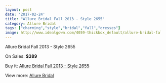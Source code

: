 ```yaml
---
layout: post
date: '2017-02-24'
title: "Allure Bridal Fall 2013 - Style 2655"
category: Allure Bridal
tags: ["charming","style","bridal","fall","dresses"]
image: http://www.idealgown.com/4059-thickbox_default/allure-bridal-fall-2013-style-2655.jpg
---
```

Allure Bridal Fall 2013 - Style 2655

On Sales: **$389**
<a href="https://www.idealgown.com/en/allure-bridal/1870-allure-bridal-fall-2013-style-2655.html"><amp-img layout="responsive" width="600" height="600" src="//www.idealgown.com/4059-thickbox_default/allure-bridal-fall-2013-style-2655.jpg" alt="Allure Bridal Fall 2013 - Style 2655 0" /></a>
<a href="https://www.idealgown.com/en/allure-bridal/1870-allure-bridal-fall-2013-style-2655.html"><amp-img layout="responsive" width="600" height="600" src="//www.idealgown.com/4060-thickbox_default/allure-bridal-fall-2013-style-2655.jpg" alt="Allure Bridal Fall 2013 - Style 2655 1" /></a>

Buy it: [Allure Bridal Fall 2013 - Style 2655](https://www.idealgown.com/en/allure-bridal/1870-allure-bridal-fall-2013-style-2655.html "Allure Bridal Fall 2013 - Style 2655")

View more: [Allure Bridal](https://www.idealgown.com/en/29-allure-bridal "Allure Bridal")
